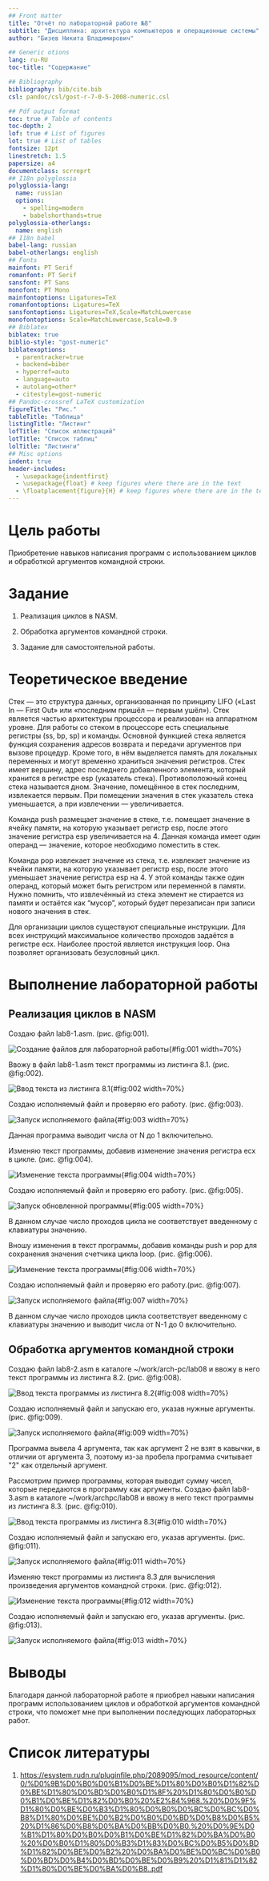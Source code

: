 ```yaml
---
## Front matter
title: "Отчёт по лабораторной работе №8"
subtitle: "Дисциплина: архитектура компьютеров и операционные системы"
author: "Бизев Никита Владимирович"

## Generic otions
lang: ru-RU
toc-title: "Содержание"

## Bibliography
bibliography: bib/cite.bib
csl: pandoc/csl/gost-r-7-0-5-2008-numeric.csl

## Pdf output format
toc: true # Table of contents
toc-depth: 2
lof: true # List of figures
lot: true # List of tables
fontsize: 12pt
linestretch: 1.5
papersize: a4
documentclass: scrreprt
## I18n polyglossia
polyglossia-lang:
  name: russian
  options:
	- spelling=modern
	- babelshorthands=true
polyglossia-otherlangs:
  name: english
## I18n babel
babel-lang: russian
babel-otherlangs: english
## Fonts
mainfont: PT Serif
romanfont: PT Serif
sansfont: PT Sans
monofont: PT Mono
mainfontoptions: Ligatures=TeX
romanfontoptions: Ligatures=TeX
sansfontoptions: Ligatures=TeX,Scale=MatchLowercase
monofontoptions: Scale=MatchLowercase,Scale=0.9
## Biblatex
biblatex: true
biblio-style: "gost-numeric"
biblatexoptions:
  - parentracker=true
  - backend=biber
  - hyperref=auto
  - language=auto
  - autolang=other*
  - citestyle=gost-numeric
## Pandoc-crossref LaTeX customization
figureTitle: "Рис."
tableTitle: "Таблица"
listingTitle: "Листинг"
lofTitle: "Список иллюстраций"
lotTitle: "Список таблиц"
lolTitle: "Листинги"
## Misc options
indent: true
header-includes:
  - \usepackage{indentfirst}
  - \usepackage{float} # keep figures where there are in the text
  - \floatplacement{figure}{H} # keep figures where there are in the text
---
```


# Цель работы

Приобретение навыков написания программ с использованием циклов и обработкой аргументов командной строки.

# Задание

1. Реализация циклов в NASM.

2. Обработка аргументов командной строки.

3. Задание для самостоятельной работы.

# Теоретическое введение

Стек — это структура данных, организованная по принципу LIFO («Last In — First Out»
или «последним пришёл — первым ушёл»). Стек является частью архитектуры процессора и
реализован на аппаратном уровне. Для работы со стеком в процессоре есть специальные
регистры (ss, bp, sp) и команды.
Основной функцией стека является функция сохранения адресов возврата и передачи
аргументов при вызове процедур. Кроме того, в нём выделяется память для локальных
переменных и могут временно храниться значения регистров.
Стек имеет вершину, адрес последнего добавленного элемента, который хранится в регистре esp (указатель стека). Противоположный конец стека называется дном. Значение, помещённое в стек последним, извлекается первым. При помещении значения в стек указатель стека уменьшается, а при извлечении — увеличивается.

Команда push размещает значение в стеке, т.е. помещает значение в ячейку памяти, на
которую указывает регистр esp, после этого значение регистра esp увеличивается на 4.
Данная команда имеет один операнд — значение, которое необходимо поместить в стек.

Команда pop извлекает значение из стека, т.е. извлекает значение из ячейки памяти, на
которую указывает регистр esp, после этого уменьшает значение регистра esp на 4. У этой
команды также один операнд, который может быть регистром или переменной в памяти.
Нужно помнить, что извлечённый из стека элемент не стирается из памяти и остаётся как
“мусор”, который будет перезаписан при записи нового значения в стек.

Для организации циклов существуют специальные инструкции. Для всех инструкций
максимальное количество проходов задаётся в регистре ecx. Наиболее простой является инструкция loop. Она позволяет организовать безусловный цикл.

# Выполнение лабораторной работы

## **Реализация циклов в NASM**

Создаю файл lab8-1.asm. (рис. @fig:001).

![Создание файлов для лабораторной работы](image/1.bmp){#fig:001 width=70%}

Ввожу в файл lab8-1.asm текст программы из листинга 8.1. (рис. @fig:002).

![Ввод текста из листинга 8.1](image/2.bmp){#fig:002 width=70%}

Создаю исполняемый файл и проверяю его работу. (рис. @fig:003).

![Запуск исполняемого файла](image/3.bmp){#fig:003 width=70%}

Данная программа выводит числа от N до 1 включительно. 

Изменяю текст программы, добавив изменение значения регистра ecx в цикле. (рис. @fig:004).

![Изменение текста программы](image/4.bmp){#fig:004 width=70%}

Создаю исполняемый файл и проверяю его работу. (рис. @fig:005).

![Запуск обновленной программы](image/5.bmp){#fig:005 width=70%}

В данном случае число проходов цикла не соответствует введенному с клавиатуры значению.

Вношу изменения в текст программы, добавив команды push и pop для сохранения значения счетчика цикла loop. (рис. @fig:006).

![Изменение текста программы](image/6.bmp){#fig:006 width=70%}

Создаю исполняемый файл и проверяю его работу.(рис. @fig:007).

![Запуск исполняемого файла](image/7.bmp){#fig:007 width=70%}

В данном случае число проходов цикла соответствует введенному с клавиатуры значению и выводит числа от N-1 до 0 включительно. 

## **Обработка аргументов командной строки**

Создаю файл lab8-2.asm в каталоге ~/work/arch-pc/lab08 и ввожу в него текст программы из листинга 8.2. (рис. @fig:008).

![Ввод текста программы из листинга 8.2](image/8.bmp){#fig:008 width=70%}

Создаю исполняемый файл и запускаю его, указав нужные аргументы. (рис. @fig:009).

![Запуск исполняемого файла](image/9.bmp){#fig:009 width=70%}

Программа вывела 4 аргумента, так как аргумент 2 не взят в кавычки, в отличии от аргумента 3, поэтому из-за пробела программа считывает "2" как отдельный аргумент.

Рассмотрим пример программы, которая выводит сумму чисел, которые передаются в программу как аргументы. Создаю файл lab8-3.asm в каталоге ~/work/archpc/lab08 и ввожу в него текст программы из листинга 8.3. (рис. @fig:010).

![Ввод текста программы из листинга 8.3](image/10.bmp){#fig:010 width=70%}

Создаю исполняемый файл и запускаю его, указав аргументы. (рис. @fig:011).

![Запуск исполняемого файла](image/11.bmp){#fig:011 width=70%}

Изменяю текст программы из листинга 8.3 для вычисления произведения аргументов
командной строки. (рис. @fig:012).

![Изменение текста программы](image/12.bmp){#fig:012 width=70%}

Создаю исполняемый файл и запускаю его, указав аргументы. (рис. @fig:013).

![Запуск исполняемого файла](image/13.bmp){#fig:013 width=70%}

# Выводы

Благодаря данной лабораторной работе я приобрел навыки написания программ использованием циклов и обработкой аргументов командной строки, что поможет мне при выполнении последующих лабораторных работ.

# Список литературы

1. https://esystem.rudn.ru/pluginfile.php/2089095/mod_resource/content/0/%D0%9B%D0%B0%D0%B1%D0%BE%D1%80%D0%B0%D1%82%D0%BE%D1%80%D0%BD%D0%B0%D1%8F%20%D1%80%D0%B0%D0%B1%D0%BE%D1%82%D0%B0%20%E2%84%968.%20%D0%9F%D1%80%D0%BE%D0%B3%D1%80%D0%B0%D0%BC%D0%BC%D0%B8%D1%80%D0%BE%D0%B2%D0%B0%D0%BD%D0%B8%D0%B5%20%D1%86%D0%B8%D0%BA%D0%BB%D0%B0.%20%D0%9E%D0%B1%D1%80%D0%B0%D0%B1%D0%BE%D1%82%D0%BA%D0%B0%20%D0%B0%D1%80%D0%B3%D1%83%D0%BC%D0%B5%D0%BD%D1%82%D0%BE%D0%B2%20%D0%BA%D0%BE%D0%BC%D0%B0%D0%BD%D0%B4%D0%BD%D0%BE%D0%B9%20%D1%81%D1%82%D1%80%D0%BE%D0%BA%D0%B8..pdf
